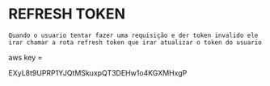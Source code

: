 # REFRESH TOKEN

    Quando o usuario tentar fazer uma requisição e der token invalido ele irar chamar a rota refresh token que irar atualizar o token do usuario


aws key = 

EXyL8t9UPRP1YJQtMSkuxpQT3DEHw1o4KGXMHxgP